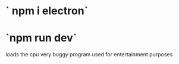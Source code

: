 <h1>` npm i electron`</h1>
<h1>`npm run dev`</h1>

<p>
  loads the cpu
  very buggy program
 used for entertainment purposes
</p>
